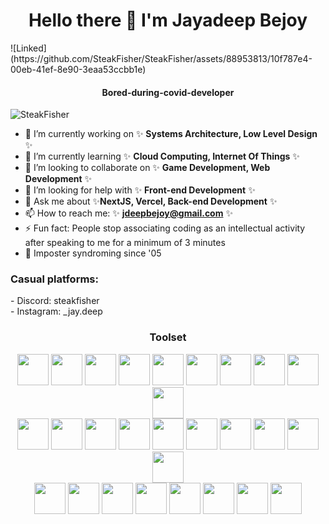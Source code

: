 <h1 align='center'>Hello there 👋 I'm Jayadeep Bejoy</h1>![Linked](https://github.com/SteakFisher/SteakFisher/assets/88953813/10f787e4-00eb-41ef-8e90-3eaa53ccbb1e)


<h4 align='center'>Bored-during-covid-developer</h6> 

<p align="left"> <img src="https://komarev.com/ghpvc/?username=steakfisher&label=Profile%20views&color=00ffef&style=flat" alt="SteakFisher" /> </p>

- 🔭 I’m currently working on ✨ **Systems Architecture, Low Level Design** ✨
- 🌱 I’m currently learning ✨ **Cloud Computing, Internet Of Things** ✨
- 👯 I’m looking to collaborate on ✨ **Game Development, Web Development** ✨
- 🤔 I’m looking for help with ✨ **Front-end Development** ✨
- 💬 Ask me about ✨**NextJS, Vercel, Back-end Development** ✨
- 📫 How to reach me: ✨ **jdeepbejoy@gmail.com** ✨
- ⚡ Fun fact: People stop associating coding as an intellectual activity after speaking to me for a minimum of 3 minutes
- 📜 Imposter syndroming since '05

<h3 align="left">Casual platforms:</h3>
- Discord: steakfisher <br>
- Instagram: _jay.deep

<h3 align="center">Toolset</h3>
<p align="center">
  <img src='https://cdn.jsdelivr.net/gh/devicons/devicon/icons/c/c-original.svg' width=50 height=50>
  <img src='https://cdn.jsdelivr.net/gh/devicons/devicon/icons/java/java-original.svg' width=50 height=50>
  <img src='https://github.githubassets.com/assets/actions-icon-actions-61925a4b8822.svg' width=50 height=50>
  <img src='https://cdn.jsdelivr.net/gh/devicons/devicon/icons/python/python-original.svg' width=50 height=50>
  <img src='https://cdn.jsdelivr.net/gh/devicons/devicon/icons/html5/html5-original.svg' width=50 height=50>
  <img src='https://cdn.jsdelivr.net/gh/devicons/devicon/icons/css3/css3-original.svg' width=50 height=50>
  <img src='https://cdn.jsdelivr.net/gh/devicons/devicon/icons/javascript/javascript-original.svg' width=50 height=50>
  <img src='https://cdn.jsdelivr.net/gh/devicons/devicon/icons/typescript/typescript-original.svg' width=50 height=50>
  <img src='https://cdn.jsdelivr.net/gh/devicons/devicon/icons/nodejs/nodejs-plain-wordmark.svg' width=50 height=50>
  <img src='https://cdn.jsdelivr.net/gh/devicons/devicon/icons/npm/npm-original-wordmark.svg' width=50 height=50><br>
  <img src='https://cdn.jsdelivr.net/gh/devicons/devicon/icons/react/react-original.svg' width=50 height=50>
  <img src='https://cdn.jsdelivr.net/gh/devicons/devicon/icons/express/express-original-wordmark.svg' width=50 height=50>
  <img src='https://cdn.jsdelivr.net/gh/devicons/devicon/icons/nextjs/nextjs-original.svg' width=50 height=50>
  <img src='https://avatars.githubusercontent.com/u/1335026?s=200&v=4' width=50 height=50>
  <img src='https://avatars.githubusercontent.com/u/54469796?s=200&v=4' width=50 height=50>
  <img src='https://avatars.githubusercontent.com/u/35612527?s=200&v=4' width=50 height=50>
  <img src='https://cdn.jsdelivr.net/gh/devicons/devicon/icons/redis/redis-original-wordmark.svg' width=50 height=50>
  <img src='https://cdn.jsdelivr.net/gh/devicons/devicon/icons/mongodb/mongodb-original.svg' width=50 height=50>
  <img src='https://cdn.jsdelivr.net/gh/devicons/devicon/icons/mysql/mysql-original-wordmark.svg' width=50 height=50>
  <img src='https://avatars.githubusercontent.com/u/17219288?s=200&v=4' width=50 height=50><br>
  <img src='https://avatars.githubusercontent.com/u/108468352?s=200&v=4' width=50 height=50>
  <img src='https://cdn.jsdelivr.net/gh/devicons/devicon/icons/discordjs/discordjs-original.svg' width=50 height=50>
  <img src='https://cdn.jsdelivr.net/gh/devicons/devicon/icons/selenium/selenium-original.svg' width=50 height=50>
  <img src='https://cdn.jsdelivr.net/gh/devicons/devicon/icons/git/git-plain-wordmark.svg' width=50 height=50>
  <img src='https://cdn.jsdelivr.net/gh/devicons/devicon/icons/github/github-original.svg' width=50 height=50>
  <img src='https://cdn.jsdelivr.net/gh/devicons/devicon/icons/docker/docker-plain-wordmark.svg' width=50 height=50>
  <img src='https://avatars.githubusercontent.com/u/14985020?s=200&v=4' width=50 height=50>
  <img src='https://cdn.jsdelivr.net/gh/devicons/devicon/icons/jetbrains/jetbrains-original.svg' width=50 height=50> 
  
</p>

<!--
**SteakFisher/SteakFisher** is a ✨ _special_ ✨ repository because its `README.md` (this file) appears on your GitHub profile.

Here are some ideas to get you started:

- 🔭 I’m currently working on ...
- 🌱 I’m currently learning ...
- 👯 I’m looking to collaborate on ...
- 🤔 I’m looking for help with ...
- 💬 Ask me about ...
- 📫 How to reach me: ...
- 😄 Pronouns: ...
- ⚡ Fun fact: ...
-->
